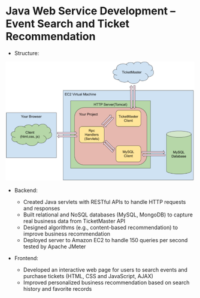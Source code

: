 # Java Web Service Development – Event Search and Ticket Recommendation

* Structure:

![](images/Jupiter_final.PNG)

* Backend:
  * Created Java servlets with RESTful APIs to handle HTTP requests and responses
  * Built relational and NoSQL databases (MySQL, MongoDB) to capture real business data from TicketMaster API
  * Designed algorithms (e.g., content-based recommendation) to improve business recommendation
  * Deployed server to Amazon EC2 to handle 150 queries per second tested by Apache JMeter

* Frontend:
  * Developed an interactive web page for users to search events and purchase tickets (HTML, CSS and JavaScript, AJAX)
  * Improved personalized business recommendation based on search history and favorite records
